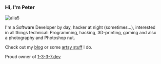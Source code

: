 ### Hi, I'm Peter
<p align="left"> <img src="https://komarev.com/ghpvc/?username=alia5&label=Profile%20views&color=0e75b6&style=flat" alt="alia5" /> </p>

I'm a Software Developer by day, hacker at night (sometimes...), interested in all things technical: Programming, hacking, 3D-printing, gaming and also a photography and Photoshop nut.  

Check out my [blog](https://behind.flatspot.pictures) or some [artsy stuff](https://www.flatspot.pictures) I do.

Proud owner of [1-3-3-7.dev](https://1-3-3-7.dev)
